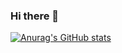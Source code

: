 ### Hi there 👋


[![Anurag's GitHub stats](https://github-readme-stats.vercel.app/api?username=BarrySong97)](https://github.com/anuraghazra/github-readme-stats)
